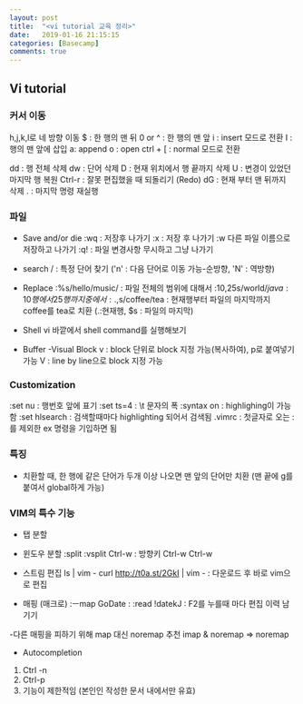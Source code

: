```yaml
---
layout: post
title:  "<vi tutorial 교육 정리>"
date:   2019-01-16 21:15:15
categories: [Basecamp]
comments: true
---
```


## Vi tutorial

### 커서 이동

h,j,k,l로 네 방향 이동
$ : 한 행의 맨 뒤
0 or ^ : 한 행의 맨 앞
i : insert 모드로 전환
I : 행의 맨 앞에 삽입
a: append
o : open
ctrl + [  : normal 모드로 전환

dd : 행 전체 삭제
dw : 단어 삭제
D : 현재 위치에서 행 끝까지 삭제
U : 변경이 있었던 마지막 행 복원
Ctrl-r : 잘못 편집했을 때 되돌리기 (Redo)
dG : 현재 부터 맨 뒤까지 삭제
. : 마지막 명령 재실행

### 파일
* Save and/or die
:wq : 저장후 나가기
:x : 저장 후 나가기
:w <filename> 다른 파일 이름으로 저장하고 나가기
:q! : 파일 변경사항 무시하고 그냥 나가기

* search
/ : 특정 단어 찾기 ('n' : 다음 단어로 이동 가능-순방향, 'N' : 역방향)

* Replace
:%s/hello/music/ : 파일 전체의 범위에 대해서
:10,25s/world$/java : 10행에서 25행까지 중에서
:.,$s/coffee/tea : 현재행부터 파일의 마지막까지 coffee를 tea로 치환 (.:현재행, $s : 파일의 마지막)

* Shell
vi 바깥에서 shell command를 실행해보기

* Buffer
-Visual Block
v : block 단위로 block 지정 가능(복사하여), p로 붙여넣기 가능
V : line by line으로 block 지정 가능

### Customization
:set nu : 행번호 앞에 표기
:set ts=4 : \t 문자의 폭
:syntax on : highlighing이 가능함
:set hlsearch : 검색할때마다 highlighting 되어서 검색됨
.vimrc : 첫글자로 오는 :를 제외한 ex 명령을 기입하면 됨

### 특징
* 치환할 때, 한 행에 같은 단어가 두개 이상 나오면 맨 앞의 단어만 치환 (맨 끝에 g를 붙여서 global하게 가능)


### VIM의 특수 기능
* 탭 분할

* 윈도우 분할
:split
:vsplit
Ctrl-w : 방향키
Ctrl-w Ctrl-w

* 스트림 편집
ls | vim - 
curl http://t0a.st/2GkI | vim - : 다운로드 후 바로 vim으로 편집

* 매핑 (매크로)
:ㅡmap <F2> GoDate : <Esc>:read !date<CR>kJ : F2를 누를때 마다 편집 이력 남기기

-다른 매핑을 피하기 위해 map 대신 noremap 추천
imap & noremap => noremap

* Autocompletion
1. Ctrl -n
2. Ctrl-p
3. 기능이 제한적임
(본인인 작성한 문서 내에서만 유효)
